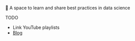 👋 A space to learn and share best practices in data science

TODO

* Link YouTube playlists
* [Blog]([url](https://ixpanteria.github.io/))
